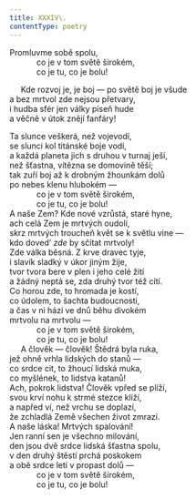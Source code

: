 ```yaml
---
title: XXXIV\.
contentType: poetry
---
```


<section>

Promluvme sobě spolu,  
            co je v tom světě širokém,  
            co je tu, co je bolu!

</section>

<section>

     Kde rozvoj je, je boj — po světě boj je všude  
a bez mrtvol zde nejsou přetvary,  
i hudba sfér jen války píseň hude  
a věčně v útok znějí fanfáry!

</section>

<section>

Ta slunce veškerá, než vojevodí,  
se slunci kol titánské boje vodí,  
a každá planeta jich s druhou v turnaj ješí,  
než šťastna, vítězna se domovině těší;  
tak zuří boj až k drobným žhounkám dolů  
po nebes klenu hlubokém —  
            co je v tom světě širokém,  
            co je tu, co je bolu!  
A naše Zem? Kde nové vzrůstá, staré hyne,  
ach celá Zem je mrtvých oudolí,  
skrz mrtvých troucheň květ se k světlu vine —  
kdo doved’ _zde_ by sčítat mrtvoly!  
Zde válka běsná. Z krve dravec tyje,  
i slavík sladký v úkor jiným žije,  
tvor tvora bere v plen i jeho celé žití  
a žádný neptá se, zda druhý tvor též cítí.  
Co horou zde, to hromada je kostí,  
co údolem, to šachta budoucnosti,  
a čas v ni hází ve dnů běhu divokém  
mrtvolu na mrtvolu —  
            co je v tom světě širokém,  
            co je tu, co je bolu!  
     A člověk — člověk! Štědrá byla ruka,  
jež ohně vrhla lidských do stanů —  
co srdce cit, to žhoucí lidská muka,  
co myšlének, to lidstva katanů!  
Ach, pokrok lidstva! Člověk vpřed se plíží,  
svou krví nohu k strmé stezce klíží,  
a napřed ví, než vrchu se doplazí,  
že zchladlá Země všechen život zmrazí.  
A naše láska! Mrtvých spalování!  
Jen ranní sen je všechno milování,  
den jsou dvě srdce lidská šťastna spolu,  
v den druhý štěstí prchá poskokem  
a obě srdce letí v propast dolů —  
            co je v tom světě širokém,  
            co je tu, co je bolu!

</section>
